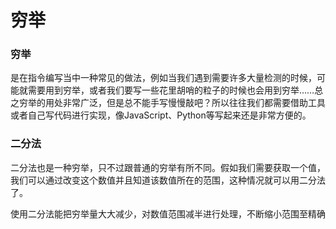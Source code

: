 # 穷举

### 穷举

是在指令编写当中一种常见的做法，例如当我们遇到需要许多大量检测的时候，可能就需要用到穷举，或者我们要写一些花里胡哨的粒子的时候也会用到穷举……总之穷举的用处非常广泛，但是总不能手写慢慢敲吧？所以往往我们都需要借助工具或者自己写代码进行实现，像JavaScript、Python等写起来还是非常方便的。

### 二分法

二分法也是一种穷举，只不过跟普通的穷举有所不同。假如我们需要获取一个值，我们可以通过改变这个数值并且知道该数值所在的范围，这种情况就可以用二分法了。

使用二分法能把穷举量大大减少，对数值范围减半进行处理，不断缩小范围至精确
